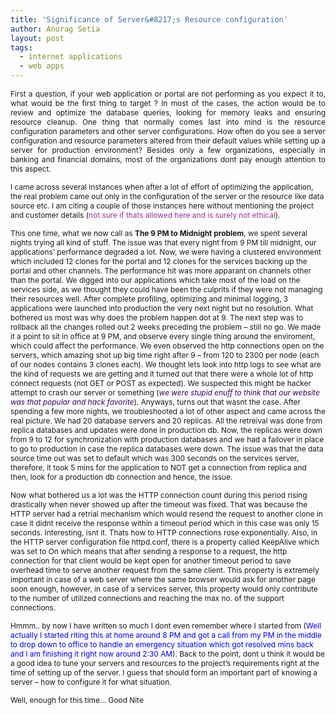 ```yaml
---
title: 'Significance of Server&#8217;s Resource configuration'
author: Anurag Setia
layout: post
tags:
  - internet applications
  - web apps
---
```

<p align="justify">
  <span style="font-size:85%;">First a question, if your web application or portal are not performing as you expect it to, what would be the first thing to target ? In most of the cases, the action would be to review and optimize the database queries, looking for memory leaks and ensuring resource cleanup. One thing that normally comes last into mind is the resource configuration parameters and other server configurations. How often do you see a server configuration and resource parameters altered from their default values while setting up a server for production environment? Besides only a few organizations, especially in banking and financial domains, most of the organizations dont pay enough attention to this aspect.</span>
</p>

<span style="font-size:85%;">I came across several instances when after a lot of effort of optimizing the application, the real problem came out only in the configuration of the server or the resource like data source etc. I am citing a couple of those instances here without mentioning the project and customer details (<span style="color:#993399;">not sure if thats allowed here and is surely not ethical</span>).</span>

<span style="font-size:85%;">This one time, what we now call as <strong>The 9 PM to Midnight problem</strong>, we spent several nights trying all kind of stuff. The issue was that every night from 9 PM till midnight, our applications&#8217; performance degraded a lot. Now, we were having a clustered environment which included 12 clones for the portal and 12 clones for the services backing up the portal and other channels. The performance hit was more apparant on channels other than the portal. We digged into our applications which take most of the load on the services side, as we thought they could have been the culprits if they were not managing their resources well. After complete profiling, optimizing and minimal logging, 3 applications were launched into production the very next night but no resolution. What bothered us most was why does the problem happen dot at 9. The next step was to rollback all the changes rolled out 2 weeks preceding the problem &#8211; still no go. We made it a point to sit in office at 9 PM, and observe every single thing around the enviroment, which could affect the performance. We even observed the http connections open on the servers, which amazing shot up big time right after 9 &#8211; from 120 to 2300 per node (each of our nodes contains 3 clones each). We thought lets look into http logs to see what are the kind of requests we are getting and it turned out that there were a whole lot of http connect requests (not GET or POST as expected). We suspected this might be hacker attempt to crash our server or something (<em><span style="color:#330066;">we were stupid enuff to think that our website was that popular and hack favorite</span></em>). Anyways, turns out that wasnt the case. After spending a few more nights, we troubleshooted a lot of other aspect and came across the real picture. We had 20 database servers and 20 replicas. All the retreival was done from replica databases and updates were done in production db. Now, the replicas were down from 9 to 12 for synchronization with production databases and we had a failover in place to go to production in case the replica databases were down. The issue was that the data source time out was set to default which was 300 seconds on the services server, therefore, it took 5 mins for the application to NOT get a connection from replica and then, look for a production db connection and hence, the issue. </span>

<span style="font-size:85%;">Now what bothered us a lot was the HTTP connection count during this period rising drastically when never showed up after the timeout was fixed. That was because the HTTP server had a retrial mechanism which would resend the request to another clone in case it didnt receive the response within a timeout period which in this case was only 15 seconds. Interesting, isnt it. Thats how to HTTP connections rose exponentially. Also, in the HTTP server configuration file httpd.conf, there is a property called KeepAlive which was set to On which means that after sending a response to a request, the http connection for that client would be kept open for another timeout period to save overhead time to serve another request from the same client. This property is extremely important in case of a web server where the same browser would ask for another page soon enough, however, in case of a services server, this property would only contribute to the number of utilized connections and reaching the max no. of the support connections.</span>

<span style="font-size:85%;">Hmmm.. by now I have written so much I dont even remember where I started from (<span style="color:#0000ff;">Well actually I started riting this at home around 8 PM and got a call from my PM in the middle to drop down to office to handle an emergency situation which got resolved mins back and I am finishing it right now around 2:30 AM</span>). Back to the point, dont u think it would be a good idea to tune your servers and resources to the project&#8217;s requirements right at the time of setting up of the server. I guess that should form an important part of knowing a server &#8211; how to configure it for what situation.</span>

<span style="font-size:85%;">Well, enough for this time&#8230; Good Nite</span>